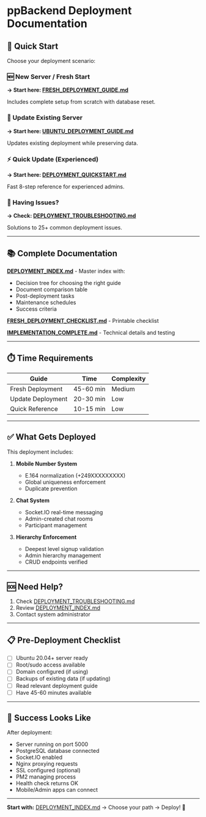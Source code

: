 # ppBackend Deployment Documentation

## 🚀 Quick Start

Choose your deployment scenario:

### 🆕 New Server / Fresh Start
**→ Start here: [FRESH_DEPLOYMENT_GUIDE.md](FRESH_DEPLOYMENT_GUIDE.md)**

Includes complete setup from scratch with database reset.

### 🔄 Update Existing Server
**→ Start here: [UBUNTU_DEPLOYMENT_GUIDE.md](UBUNTU_DEPLOYMENT_GUIDE.md)**

Updates existing deployment while preserving data.

### ⚡ Quick Update (Experienced)
**→ Start here: [DEPLOYMENT_QUICKSTART.md](DEPLOYMENT_QUICKSTART.md)**

Fast 8-step reference for experienced admins.

### 🔧 Having Issues?
**→ Check: [DEPLOYMENT_TROUBLESHOOTING.md](DEPLOYMENT_TROUBLESHOOTING.md)**

Solutions to 25+ common deployment issues.

---

## 📚 Complete Documentation

**[DEPLOYMENT_INDEX.md](DEPLOYMENT_INDEX.md)** - Master index with:
- Decision tree for choosing the right guide
- Document comparison table
- Post-deployment tasks
- Maintenance schedules
- Success criteria

**[FRESH_DEPLOYMENT_CHECKLIST.md](FRESH_DEPLOYMENT_CHECKLIST.md)** - Printable checklist

**[IMPLEMENTATION_COMPLETE.md](../IMPLEMENTATION_COMPLETE.md)** - Technical details and testing

---

## ⏱️ Time Requirements

| Guide | Time | Complexity |
|-------|------|------------|
| Fresh Deployment | 45-60 min | Medium |
| Update Deployment | 20-30 min | Low |
| Quick Reference | 10-15 min | Low |

---

## ✅ What Gets Deployed

This deployment includes:

1. **Mobile Number System**
   - E.164 normalization (+249XXXXXXXXX)
   - Global uniqueness enforcement
   - Duplicate prevention

2. **Chat System**
   - Socket.IO real-time messaging
   - Admin-created chat rooms
   - Participant management

3. **Hierarchy Enforcement**
   - Deepest level signup validation
   - Admin hierarchy management
   - CRUD endpoints verified

---

## 🆘 Need Help?

1. Check [DEPLOYMENT_TROUBLESHOOTING.md](DEPLOYMENT_TROUBLESHOOTING.md)
2. Review [DEPLOYMENT_INDEX.md](DEPLOYMENT_INDEX.md)
3. Contact system administrator

---

## 📋 Pre-Deployment Checklist

- [ ] Ubuntu 20.04+ server ready
- [ ] Root/sudo access available
- [ ] Domain configured (if using)
- [ ] Backups of existing data (if updating)
- [ ] Read relevant deployment guide
- [ ] Have 45-60 minutes available

---

## 🎯 Success Looks Like

After deployment:
- Server running on port 5000
- PostgreSQL database connected
- Socket.IO enabled
- Nginx proxying requests
- SSL configured (optional)
- PM2 managing process
- Health check returns OK
- Mobile/Admin apps can connect

---

**Start with:** [DEPLOYMENT_INDEX.md](DEPLOYMENT_INDEX.md) → Choose your path → Deploy! 🚀

